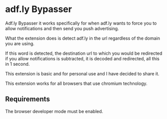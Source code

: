 # adf.ly Bypasser

Adf.ly Bypasser it works specifically for when adf.ly wants to force you to allow notifications and then send you push advertising.


What the extension does is detect adf.ly in the url regardless of the domain you are using.

If this word is detected, the destination url to which you would be redirected if you allow notifications is subtracted, it is decoded and redirected, all this in 1 second.


This extension is basic and for personal use and I have decided to share it.


This extension works for all browsers that use chromium technology.

## Requirements

The browser developer mode must be enabled.
